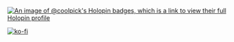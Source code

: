 [![An image of @coolpick's Holopin badges, which is a link to view their full Holopin profile](https://holopin.me/coolpick)](https://holopin.io/@coolpick)

[![ko-fi](https://ko-fi.com/img/githubbutton_sm.svg)](https://ko-fi.com/O4O011L0MN)
